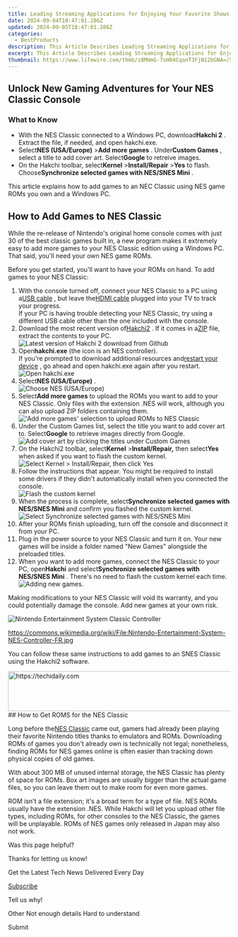 ```yaml
---
title: Leading Streaming Applications for Enjoying Your Favorite Shows
date: 2024-09-04T18:47:01.286Z
updated: 2024-09-05T18:47:01.286Z
categories:
  - BestProducts
description: This Article Describes Leading Streaming Applications for Enjoying Your Favorite Shows
excerpt: This Article Describes Leading Streaming Applications for Enjoying Your Favorite Shows
thumbnail: https://www.lifewire.com/thmb/z8MUmG-7sH04CqanT3FjN12bGNA=/540x405/filters:no_upscale():max_bytes(150000):strip_icc():format(webp)/The-7-Best-TV-Streaming-Apps-of-2021-2bd55916fdd34bcc847ae58768ada910.jpg
---
```


## Unlock New Gaming Adventures for Your NES Classic Console
### What to Know

* With the NES Classic connected to a Windows PC, download**Hakchi 2** . Extract the file, if needed, and open hakchi.exe.
* Select**NES (USA/Europe)** \>**Add more games** . Under**Custom Games** , select a title to add cover art. Select**Google** to retreive images.
* On the Hakchi toolbar, select**Kernel** \>**Install/Repair** \>**Yes** to flash. Choose**Synchronize selected games with NES/SNES Mini** .

 This article explains how to add games to an NEC Classic using NES game ROMs you own and a Windows PC.

## How to Add Games to NES Classic

 While the re-release of Nintendo's original home console comes with just 30 of the best classic games built in, a new program makes it extremely easy to add more games to your NES Classic edition using a Windows PC. That said, you'll need your own NES game ROMs.

 Before you get started, you'll want to have your ROMs on hand. To add games to your NES Classic:

1. With the console turned off, connect your NES Classic to a PC using a[USB cable](https://www.lifewire.com/universal-serial-bus-usb-2626039) , but leave the[HDMI cable](https://www.lifewire.com/hdmi-facts-high-definition-multimedia-interface-1847337) plugged into your TV to track your progress.  
 If your PC is having trouble detecting your NES Classic, try using a different USB cable other than the one included with the console.
2. Download the most recent version of[Hakchi2](https://github.com/TeamShinkansen/hakchi2/releases) . If it comes in a[ZIP](https://www.lifewire.com/zip-file-2622675) file, extract the contents to your PC.  
![Latest version of Hakchi 2 download from Github](https://www.lifewire.com/thmb/ldwuHaj8b2scKx14RPSLHSJ9N0Q=/1500x0/filters:no_upscale():max_bytes(150000):strip_icc():format(webp)/Screenshot140-5c577d1446e0fb000152f11e.png)
3. Open**hakchi.exe** (the icon is an NES controller).  
 If you're prompted to download additional resources and[restart your device](https://www.lifewire.com/why-does-restarting-seem-to-fix-most-computer-problems-2624569) , go ahead and open hakchi.exe again after you restart.  
![Open hakchi.exe](https://www.lifewire.com/thmb/3sEWApEsJlQ3WfD3dwm44L9fV20=/1500x0/filters:no_upscale():max_bytes(150000):strip_icc():format(webp)/001-add-more-games-to-the-nes-classic-7f6bf93f026a42bd95f6d179aca086a1.jpg)
4. Select**NES (USA/Europe)** .  
![Choose NES (USA/Europe)](https://www.lifewire.com/thmb/K0_MIzgjkgi5Do_SG9rO9OU-b-4=/1500x0/filters:no_upscale():max_bytes(150000):strip_icc():format(webp)/002-add-more-games-to-the-nes-classic-2077915796d24b319622974016b4c322.jpg)
5. Select**Add more games** to upload the ROMs you want to add to your NES Classic. Only files with the extension .NES will work, although you can also upload ZIP folders containing them.  
!['Add more games' selection to upload ROMs to NES Classic](https://www.lifewire.com/thmb/7vHf5faB-1mVibSy9cF1KVJ8qfY=/1500x0/filters:no_upscale():max_bytes(150000):strip_icc():format(webp)/003-add-more-games-to-the-nes-classic-089a7d2332bb4059b63d6de31fea424a.jpg)
6. Under the Custom Games list, select the title you want to add cover art to. Select**Google** to retrieve images directly from Google.  
![Add cover art by clicking the titles under Custom Games](https://www.lifewire.com/thmb/neOlwOfUiIZx5S1tEn80GL82VMc=/1500x0/filters:no_upscale():max_bytes(150000):strip_icc():format(webp)/004-add-more-games-to-the-nes-classic-c2bdeef7eff64d139156d138e2c6e7a7.jpg)
7. On the Hakchi2 toolbar, select**Kernel** \>**Install/Repair,** then select**Yes** when asked if you want to flash the custom kernel.  
![Select Kernel > Install/Repair, then click Yes](https://www.lifewire.com/thmb/N_5Vp8fvKlu15K8g8IneRPpgamA=/1500x0/filters:no_upscale():max_bytes(150000):strip_icc():format(webp)/005-add-more-games-to-the-nes-classic-cf58f3c816484e8e899c26bd4f7adf5e.jpg)
8. Follow the instructions that appear. You might be required to install some drivers if they didn't automatically install when you connected the console.  
![Flash the custom kernel](https://www.lifewire.com/thmb/obxjQ5w6R-YGlPa1SqmQbuWoxcU=/1500x0/filters:no_upscale():max_bytes(150000):strip_icc():format(webp)/Screenshot153-5c5a42ee46e0fb000152fca2.png)
9. When the process is complete, select**Synchronize selected games with NES/SNES Mini** and confirm you flashed the custom kernel.  
![Select Synchronize selected games with NES/SNES Mini](https://www.lifewire.com/thmb/OQNrcOP_nKxq5Z51RZCf26tzUJ4=/1500x0/filters:no_upscale():max_bytes(150000):strip_icc():format(webp)/006-add-more-games-to-the-nes-classic-601953ec9f1947eca4af89041d99caba.jpg)
10. After your ROMs finish uploading, turn off the console and disconnect it from your PC.
11. Plug in the power source to your NES Classic and turn it on. Your new games will be inside a folder named "New Games" alongside the preloaded titles.
12. When you want to add more games, connect the NES Classic to your PC, open**Hakchi** and select**Synchronize selected games with NES/SNES Mini** . There's no need to flash the custom kernel each time.  
![Adding new games.](https://www.lifewire.com/thmb/6dh3kGy-feD3hiGnzsqbsMpEwjk=/1500x0/filters:no_upscale():max_bytes(150000):strip_icc():format(webp)/007-add-more-games-to-the-nes-classic-46e50620a2ee4df28fe95c05d5712c49.jpg)

 Making modifications to your NES Classic will void its warranty, and you could potentially damage the console. Add new games at your own risk.

![Nintendo Entertainment System Classic Controller](https://www.lifewire.com/thmb/FtuZUihm95iCMHAm4i5_PRSocb0=/1500x0/filters:no_upscale():max_bytes(150000):strip_icc():format(webp)/Nintendo-Entertainment-System-NES-Controller-FR-5c5a494bc9e77c0001d00e2b.jpg)

 <https://commons.wikimedia.org/wiki/File:Nintendo-Entertainment-System-NES-Controller-FR.jpg>

 You can follow these same instructions to add games to an SNES Classic using the Hakchi2 software.

<!-- affiliate ads begin -->
<a href="https://dhgate.sjv.io/c/5597632/1172027/12108" target="_top" id="1172027">
  <img src="//a.impactradius-go.com/display-ad/12108-1172027" border="0" alt="https://techidaily.com" width="728" height="90"/>
</a>
<img height="0" width="0" src="https://dhgate.sjv.io/i/5597632/1172027/12108" style="position:absolute;visibility:hidden;" border="0" />
<!-- affiliate ads end -->
## How to Get ROMS for the NES Classic

 Long before the[NES Classic](https://www.liveabout.com/nes-cheat-codes-and-walkthroughs-4707366) came out, gamers had already been playing their favorite Nintendo titles thanks to emulators and ROMs. Downloading ROMs of games you don't already own is technically not legal; nonetheless, finding ROMs for NES games online is often easier than tracking down physical copies of old games.

 With about 300 MB of unused internal storage, the NES Classic has plenty of space for ROMs. Box art images are usually bigger than the actual game files, so you can leave them out to make room for even more games.

 ROM isn't a file extension; it's a broad term for a type of file. NES ROMs usually have the extension .NES. While Hakchi will let you upload other file types, including ROMs, for other consoles to the NES Classic, the games will be unplayable. ROMs of NES games only released in Japan may also not work.

Was this page helpful?

Thanks for letting us know!

 Get the Latest Tech News Delivered Every Day

[Subscribe](https://www.lifewire.com/#)

Tell us why!

 Other  Not enough details  Hard to understand

 Submit

<ins class="adsbygoogle"
     style="display:block"
     data-ad-format="autorelaxed"
     data-ad-client="ca-pub-7571918770474297"
     data-ad-slot="1223367746"></ins>



<ins class="adsbygoogle"
     style="display:block"
     data-ad-client="ca-pub-7571918770474297"
     data-ad-slot="8358498916"
     data-ad-format="auto"
     data-full-width-responsive="true"></ins>



